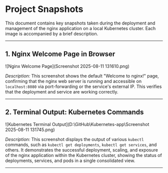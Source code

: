 # Project Snapshots

This document contains key snapshots taken during the deployment and management of the nginx application on a local Kubernetes cluster. Each image is accompanied by a brief description.

---

## 1. Nginx Welcome Page in Browser

![Nginx Welcome Page](Screenshot 2025-08-11 131610.png)

*Description:* This screenshot shows the default "Welcome to nginx!" page, confirming that the nginx web server is running and accessible on `localhost:8080` via port-forwarding or the service's external IP. This verifies that the deployment and service are working correctly.

---

## 2. Terminal Output: Kubernetes Commands

![Kubernetes Terminal Output](D:\GitHub\Kubernetes-app\Screenshot 2025-08-11 131745.png)

*Description:* This screenshot displays the output of various `kubectl` commands, such as `kubectl get deployments`, `kubectl get services`, and others. It demonstrates the successful deployment, scaling, and exposure of the nginx application within the Kubernetes cluster, showing the status of deployments, services, and pods in a single consolidated view.

---

